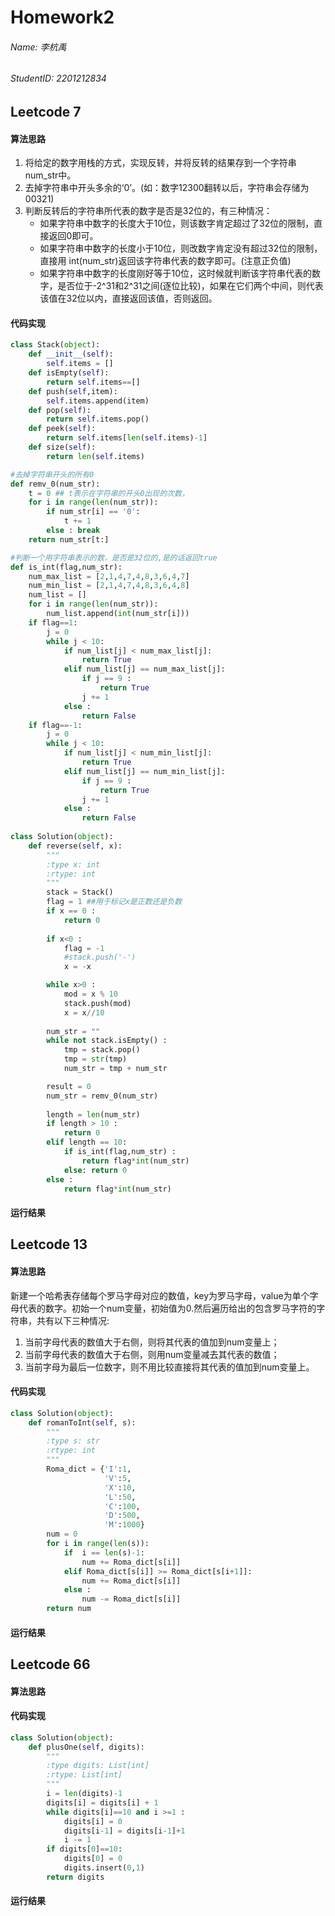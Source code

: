 # Homework2
###### Name: 李杭禹
###### StudentID: 2201212834

## Leetcode 7

#### 算法思路
1. 将给定的数字用栈的方式，实现反转，并将反转的结果存到一个字符串num_str中。
2. 去掉字符串中开头多余的‘0’。(如：数字12300翻转以后，字符串会存储为00321)
3. 判断反转后的字符串所代表的数字是否是32位的，有三种情况：
    * 如果字符串中数字的长度大于10位，则该数字肯定超过了32位的限制，直接返回0即可。
    * 如果字符串中数字的长度小于10位，则改数字肯定没有超过32位的限制，直接用 int(num_str)返回该字符串代表的数字即可。(注意正负值)
    * 如果字符串中数字的长度刚好等于10位，这时候就判断该字符串代表的数字，是否位于-2^31和2^31之间(逐位比较)，如果在它们两个中间，则代表该值在32位以内，直接返回该值，否则返回。
#### 代码实现

```python
class Stack(object):
    def __init__(self):
        self.items = []
    def isEmpty(self):
        return self.items==[]
    def push(self,item):
        self.items.append(item)
    def pop(self):
        return self.items.pop()
    def peek(self):
        return self.items[len(self.items)-1]
    def size(self):
        return len(self.items)

#去掉字符串开头的所有0
def remv_0(num_str):
    t = 0 ## t表示在字符串的开头0出现的次数，
    for i in range(len(num_str)):
        if num_str[i] == '0':
            t += 1
        else : break
    return num_str[t:]

#判断一个用字符串表示的数，是否是32位的,是的话返回true
def is_int(flag,num_str):
    num_max_list = [2,1,4,7,4,8,3,6,4,7]
    num_min_list = [2,1,4,7,4,8,3,6,4,8]
    num_list = []
    for i in range(len(num_str)):
        num_list.append(int(num_str[i]))
    if flag==1:
        j = 0
        while j < 10:
            if num_list[j] < num_max_list[j]:
                return True
            elif num_list[j] == num_max_list[j]:
                if j == 9 :
                    return True
                j += 1
            else :
                return False          
    if flag==-1:
        j = 0
        while j < 10:
            if num_list[j] < num_min_list[j]:
                return True
            elif num_list[j] == num_min_list[j]:
                if j == 9 :
                    return True
                j += 1
            else :
                return False       
            
class Solution(object):
    def reverse(self, x):
        """
        :type x: int
        :rtype: int
        """
        stack = Stack()
        flag = 1 ##用于标记x是正数还是负数 
        if x == 0 :
            return 0
        
        if x<0 :
            flag = -1
            #stack.push('-')
            x = -x

        while x>0 :
            mod = x % 10
            stack.push(mod)
            x = x//10
        
        num_str = ""
        while not stack.isEmpty() :
            tmp = stack.pop()
            tmp = str(tmp)
            num_str = tmp + num_str

        result = 0
        num_str = remv_0(num_str)
        
        length = len(num_str)
        if length > 10 :
            return 0
        elif length == 10:
            if is_int(flag,num_str) :
                return flag*int(num_str)
            else: return 0             
        else :
            return flag*int(num_str)
```
#### 运行结果

## Leetcode 13
#### 算法思路
新建一个哈希表存储每个罗马字母对应的数值，key为罗马字母，value为单个字母代表的数字。初始一个num变量，初始值为0.然后遍历给出的包含罗马字符的字符串，共有以下三种情况:
1. 当前字母代表的数值大于右侧，则将其代表的值加到num变量上；
2. 当前字母代表的数值大于右侧，则用num变量减去其代表的数值；
3. 当前字母为最后一位数字，则不用比较直接将其代表的值加到num变量上。
#### 代码实现
```python
class Solution(object):
    def romanToInt(self, s):
        """
        :type s: str
        :rtype: int
        """
        Roma_dict = {'I':1,
                     'V':5,
                     'X':10,
                     'L':50,
                     'C':100,
                     'D':500,
                     'M':1000}
        num = 0
        for i in range(len(s)):
            if  i == len(s)-1:
                num += Roma_dict[s[i]]
            elif Roma_dict[s[i]] >= Roma_dict[s[i+1]]:
                num += Roma_dict[s[i]]
            else :
                num -= Roma_dict[s[i]]
        return num
```
#### 运行结果

## Leetcode 66

#### 算法思路
#### 代码实现

```python
class Solution(object):
    def plusOne(self, digits):
        """
        :type digits: List[int]
        :rtype: List[int]
        """
        i = len(digits)-1
        digits[i] = digits[i] + 1
        while digits[i]==10 and i >=1 :
            digits[i] = 0
            digits[i-1] = digits[i-1]+1
            i -= 1
        if digits[0]==10:
            digits[0] = 0
            digits.insert(0,1)
        return digits
```

#### 运行结果
